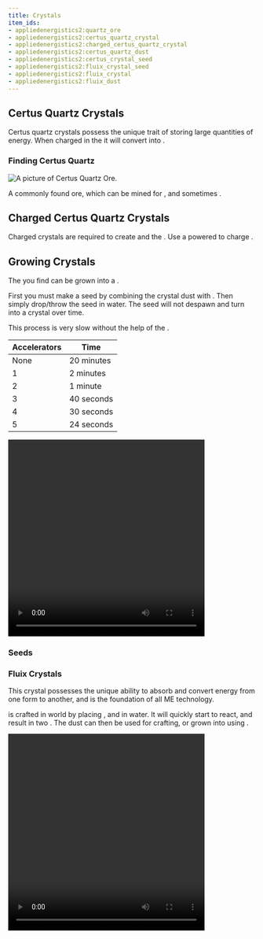 ```yaml
---
title: Crystals
item_ids:
- appliedenergistics2:quartz_ore
- appliedenergistics2:certus_quartz_crystal
- appliedenergistics2:charged_certus_quartz_crystal
- appliedenergistics2:certus_quartz_dust 
- appliedenergistics2:certus_crystal_seed
- appliedenergistics2:fluix_crystal_seed
- appliedenergistics2:fluix_crystal
- appliedenergistics2:fluix_dust
---
```


## Certus Quartz Crystals

Certus quartz crystals possess the unique trait of storing large quantities of energy.
When charged in the <ItemLink id="appliedenergistics2:charger"/> it will convert 
into <ItemLink id="appliedenergistics2:charged_certus_quartz_crystal"/>.

### Finding Certus Quartz

![A picture of Certus Quartz Ore.](../../../public/assets/large/certus_ore.png)

A commonly found ore, which can be mined for <ItemLink id="certus_quartz_dust" />, and sometimes <ItemLink id="certus_quartz_crystal" />.

## Charged Certus Quartz Crystals

Charged crystals are required to create <ItemLink id="fluix_crystal" /> and the <ItemLink id="sky_compass" />. Use 
a powered <ItemLink id="charger" /> to charge <ItemLink id="certus_quartz_crystal" />.

## Growing Crystals

The <ItemLink id="certus_quartz_dust" /> you find can be grown into a <ItemLink id="certus_quartz_crystal" />.

First you must make a seed by combining the crystal dust with <ItemLink id="minecraft:sand"/>. 
Then simply drop/throw the seed in water. The seed will not despawn and turn into a crystal over time.

This process is very slow without the help of the <ItemLink id="appliedenergistics2:quartz_growth_accelerator"/>.

| Accelerators | Time |
|---|---|
| None  | 20 minutes |
| 1     | 2 minutes  |
| 2     | 1 minute   |
| 3     | 40 seconds |
| 4     | 30 seconds |
| 5     | 24 seconds |

<div>
    <video src="/videos/crystal_growth.mp4" width="400" height="400" controls></video>
</div>

### Seeds

<RecipeFor id="appliedenergistics2:certus_crystal_seed"/>

<RecipeFor id="appliedenergistics2:fluix_crystal_seed"/>

### Fluix Crystals

This crystal possesses the unique ability to absorb and convert energy from one
form to another, and is the foundation of all ME technology.

<ItemLink id="appliedenergistics2:fluix_crystal"/> is crafted in world by 
placing <ItemLink id="appliedenergistics2:charged_certus_quartz_crystal"/>, <ItemLink id="minecraft:quartz"/> 
and <ItemLink id="minecraft:redstone"/> in water. It will quickly start to react, and result in two <ItemLink id="fluix_dust" />.
The dust can then be used for crafting, or grown into <ItemLink id="fluix_crystal" /> using <ItemLink id="fluix_crystal_seed" />.

<div>
    <video src="/videos/fluix_crafting.mp4" width="400" height="400" controls></video>
</div>
